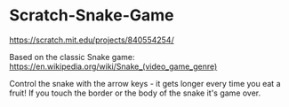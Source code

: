 # Scratch-Snake-Game
https://scratch.mit.edu/projects/840554254/

Based on the classic Snake game:
https://en.wikipedia.org/wiki/Snake_(video_game_genre)

Control the snake with the arrow keys - it gets longer every time you eat a fruit! If you touch the border or the body of the snake it's game over.
